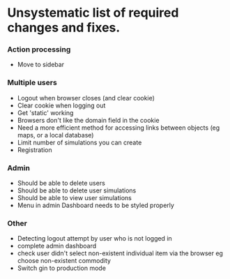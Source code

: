 # Unsystematic list of required changes and fixes.  

### Action processing
* Move to sidebar  

### Multiple users
* Logout when browser closes (and clear cookie)  
* Clear cookie when logging out  
* Get 'static' working  
* Browsers don't like the domain field in the cookie  
* Need a more efficient method for accessing links between objects (eg maps, or a local database)
* Limit number of simulations you can create 
* Registration
  
### Admin
* Should be able to delete users 
* Should be able to delete user simulations 
* Should be able to view user simulations
* Menu in admin Dashboard needs to be styled properly
  
### Other  
* Detecting logout attempt by user who is not logged in 
* complete admin dashboard  
* check user didn't select non-existent individual item via the browser eg choose non-existent commodity 
* Switch gin to production mode
